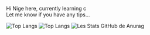 Hi Nige here, 
currently learning c <br>
Let me know if you have any tips...


![Top Langs](https://github-readme-stats.vercel.app/api/top-langs/?username=NigeParis&hide=ruff,perl)
![Top Langs](https://github-readme-stats.vercel.app/api/top-langs/?username=NigeParis&hide=ruff&theme=tokyonight)
![Les Stats GitHub de Anurag](https://github-readme-stats.vercel.app/api?username=NigeParis&hide=ruff&show_icons=true&theme=radical)
